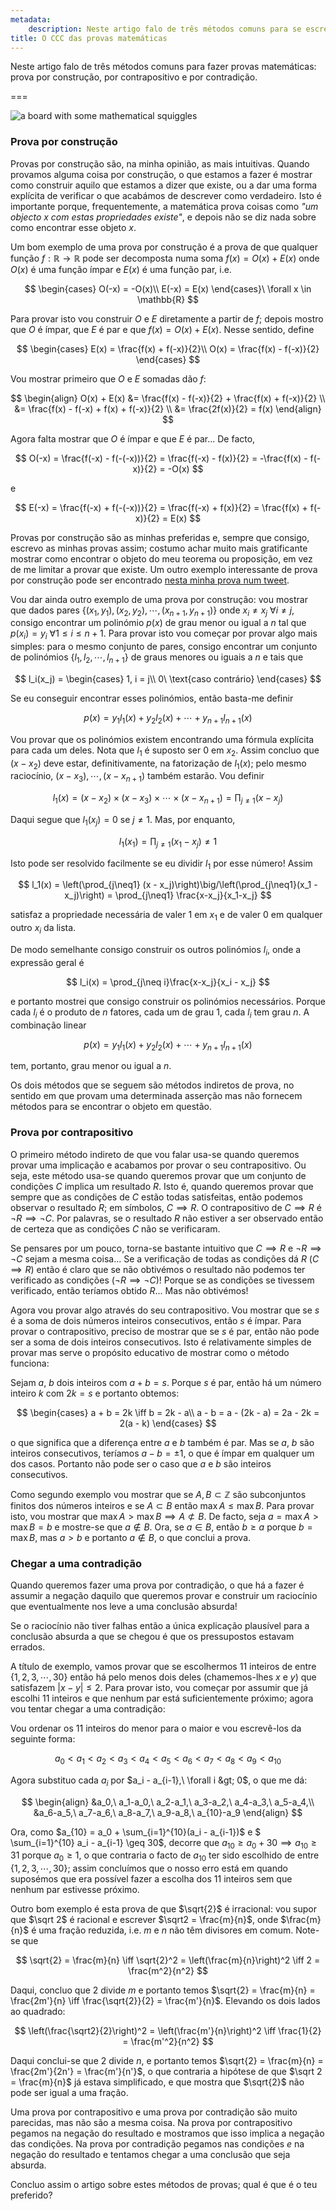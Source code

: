 ```yaml
---
metadata:
    description: Neste artigo falo de três métodos comuns para se escreverem provas matemáticas.
title: O CCC das provas matemáticas
---
```


Neste artigo falo de três métodos comuns para fazer provas matemáticas: prova por construção, por contrapositivo e por contradição.

===

![a board with some mathematical squiggles](board.jpg "Photo by Roman Mager on Unsplash")

### Prova por construção

Provas por construção são, na minha opinião, as mais intuitivas. Quando provamos alguma coisa por construção, o que estamos a fazer é mostrar como construir aquilo que estamos a dizer que existe, ou a dar uma forma explícita de verificar o que acabámos de descrever como verdadeiro. Isto é importante porque, frequentemente, a matemática prova coisas como _"um objecto $x$ com estas propriedades existe"_, e depois não se diz nada sobre como encontrar esse objeto $x$.

Um bom exemplo de uma prova por construção é a prova de que qualquer função $f: \mathbb{R}\to\mathbb{R}$ pode ser decomposta numa soma $f(x) = O(x) + E(x)$ onde $O(x)$ é uma função ímpar e $E(x)$ é uma função par, i.e.

$$
    \begin{cases}
        O(-x) = -O(x)\\
        E(-x) = E(x)
    \end{cases}\ \forall x \in \mathbb{R}
$$

Para provar isto vou construir $O$ e $E$ diretamente a partir de $f$; depois mostro que $O$ é ímpar, que $E$ é par e que $f(x) = O(x) + E(x)$. Nesse sentido, define

$$
    \begin{cases}
        E(x) = \frac{f(x) + f(-x)}{2}\\
        O(x) = \frac{f(x) - f(-x)}{2}
    \end{cases}
$$

Vou mostrar primeiro que $O$ e $E$ somadas dão $f$:

$$
\begin{align}
    O(x) + E(x) &= \frac{f(x) - f(-x)}{2} + \frac{f(x) + f(-x)}{2} \\
    &= \frac{f(x) - f(-x) + f(x) + f(-x)}{2} \\
    &= \frac{2f(x)}{2} = f(x)
\end{align}
$$

Agora falta mostrar que $O$ é ímpar e que $E$ é par... De facto,

$$
    O(-x) = \frac{f(-x) - f(-(-x))}{2} = \frac{f(-x) - f(x)}{2} = -\frac{f(x) - f(-x)}{2} = -O(x)
$$

e

$$
    E(-x) = \frac{f(-x) + f(-(-x))}{2} = \frac{f(-x) + f(x)}{2} = \frac{f(x) + f(-x)}{2} = E(x)
$$

Provas por construção são as minhas preferidas e, sempre que consigo, escrevo as minhas provas assim; costumo achar muito mais gratificante mostrar como encontrar o objeto do meu teorema ou proposição, em vez de me limitar a provar que existe. Um outro exemplo interessante de prova por construção pode ser encontrado [nesta minha prova num tweet][tp-irrationals].

Vou dar ainda outro exemplo de uma prova por construção: vou mostrar que dados pares $\{(x_1, y_1), (x_2, y_2), \cdots, (x_{n+1}, y_{n+1})\}$ onde $x_i \neq x_j\ \forall i\neq j$, consigo encontrar um polinómio $p(x)$ de grau menor ou igual a $n$ tal que $p(x_i) = y_i\ \forall 1\leq i\leq n+1$. Para provar isto vou começar por provar algo mais simples: para o mesmo conjunto de pares, consigo encontrar um conjunto de polinómios $\{l_1, l_2,\cdots, l_{n+1}\}$ de graus menores ou iguais a $n$ e tais que

$$
    l_i(x_j) = 
    \begin{cases}
        1, i = j\\
        0\ \text{caso contrário}
    \end{cases}
$$

Se eu conseguir encontrar esses polinómios, então basta-me definir

$$
    p(x) = y_1l_1(x) + y_2l_2(x) + \cdots + y_{n+1}l_{n+1}(x)
$$

Vou provar que os polinómios existem encontrando uma fórmula explícita para cada um deles. Nota que $l_1$ é suposto ser $0$ em $x_2$. Assim concluo que $(x - x_2)$ deve estar, definitivamente, na fatorização de $l_1(x)$; pelo mesmo raciocínio, $(x - x_3), \cdots, (x - x_{n+1})$ também estarão. Vou definir

$$
    l_1(x) = (x-x_2)\times(x-x_3)\times\cdots\times(x-x_{n+1}) = \prod_{j\neq1} (x-x_j)
$$

Daqui segue que $l_1(x_j) = 0$ se $j \neq 1$. Mas, por enquanto,

$$
    l_1(x_1) = \prod_{j\neq 1} (x_1-x_j) \neq 1
$$

Isto pode ser resolvido facilmente se eu dividir $l_1$ por esse número! Assim

$$
    l_1(x) = \left(\prod_{j\neq1} (x - x_j)\right)\big/\left(\prod_{j\neq1}(x_1 - x_j)\right) = \prod_{j\neq1} \frac{x-x_j}{x_1-x_j}
$$

satisfaz a propriedade necessária de valer $1$ em $x_1$ e de valer $0$ em qualquer outro $x_i$ da lista.

De modo semelhante consigo construir os outros polinómios $l_i$, onde a expressão geral é

$$
    l_i(x) = \prod_{j\neq i}\frac{x-x_j}{x_i - x_j}
$$

e portanto mostrei que consigo construir os polinómios necessários. Porque cada $l_i$ é o produto de $n$ fatores, cada um de grau $1$, cada $l_i$ tem grau $n$. A combinação linear

$$
    p(x) = y_1l_1(x) + y_2l_2(x) + \cdots + y_{n+1}l_{n+1}(x)
$$

tem, portanto, grau menor ou igual a $n$.

Os dois métodos que se seguem são métodos indiretos de prova, no sentido em que provam uma determinada asserção mas não fornecem métodos para se encontrar o objeto em questão.


### Prova por contrapositivo

O primeiro método indireto de que vou falar usa-se quando queremos provar uma implicação e acabamos por provar o seu contrapositivo. Ou seja, este método usa-se quando queremos provar que um conjunto de condições $C$ implica um resultado $R$. Isto é, quando queremos provar que sempre que as condições de $C$ estão todas satisfeitas, então podemos observar o resultado $R$; em símbolos, $C \implies R$. O contrapositivo de $C \implies R$ é $\neg R \implies \neg C$. Por palavras, se o resultado $R$ não estiver a ser observado então de certeza que as condições $C$ não se verificaram.

Se pensares por um pouco, torna-se bastante intuitivo que $C \implies R$ e $\neg R \implies \neg C$ sejam a mesma coisa... Se a verificação de todas as condições dá $R$ ($C \implies R$) então é claro que se não obtivémos o resultado não podemos ter verificado as condições ($\neg R \implies \neg C$)! Porque se as condições se tivessem verificado, então teríamos obtido $R$... Mas não obtivémos!

Agora vou provar algo através do seu contrapositivo. Vou mostrar que se $s$ é a soma de dois números inteiros consecutivos, então $s$ é ímpar. Para provar o contrapositivo, preciso de mostrar que se $s$ é par, então não pode ser a soma de dois inteiros consecutivos. Isto é relativamente simples de provar mas serve o propósito educativo de mostrar como o método funciona:

Sejam $a$, $b$ dois inteiros com $a + b = s$. Porque $s$ é par, então há um número inteiro $k$ com $2k = s$ e portanto obtemos:

$$
    \begin{cases}
        a + b = 2k \iff b = 2k - a\\
        a - b = a - (2k - a) = 2a - 2k = 2(a - k)
    \end{cases}
$$

o que significa que a diferença entre $a$ e $b$ também é par. Mas se $a$, $b$ são inteiros consecutivos, teríamos $a - b = \pm 1$, o que é ímpar em qualquer um dos casos. Portanto não pode ser o caso que $a$ e $b$ são inteiros consecutivos.

Como segundo exemplo vou mostrar que se $A, B \subset \mathbb{Z}$ são subconjuntos finitos dos números inteiros e se $A \subset B$ então $\max A \leq \max B$. Para provar isto, vou mostrar que $\max A > \max B \implies A \not\subset B$. De facto, seja $a = \max A > \max B = b$ e mostre-se que $a \not \in B$. Ora, se $a \in B$, então $b \geq a$ porque $b = \max B$, mas $a > b$ e portanto $a \not \in B$, o que conclui a prova.


### Chegar a uma contradição

Quando queremos fazer uma prova por contradição, o que há a fazer é assumir a negação daquilo que queremos provar e construir um raciocínio que eventualmente nos leve a uma conclusão absurda!

Se o raciocínio não tiver falhas então a única explicação plausível para a conclusão absurda a que se chegou é que os pressupostos estavam errados.

A título de exemplo, vamos provar que se escolhermos $11$ inteiros de entre $\{1, 2, 3, \cdots, 30\}$ então há pelo menos dois deles (chamemos-lhes $x$ e $y$) que satisfazem $|x - y| \leq 2$. Para provar isto, vou começar por assumir que já escolhi $11$ inteiros e que nenhum par está suficientemente próximo; agora vou tentar chegar a uma contradição:

Vou ordenar os $11$ inteiros do menor para o maior e vou escrevê-los da seguinte forma:

$$
    a_0 < a_1 < a_2 < a_3 < a_4 < a_5 < a_6 < a_7 < a_8 < a_9 < a_{10}
$$

Agora substituo cada $a_i$ por $a_i - a_{i-1},\ \forall i &gt; 0$, o que me dá:

$$
    \begin{align}
        &a_0,\ a_1-a_0,\ a_2-a_1,\ a_3-a_2,\ a_4-a_3,\ a_5-a_4,\\
        &a_6-a_5,\ a_7-a_6,\ a_8-a_7,\ a_9-a_8,\ a_{10}-a_9
    \end{align}
$$

Ora, como $a_{10} = a_0 + \sum_{i=1}^{10}(a_i - a_{i-1})$ e $ \sum_{i=1}^{10} a_i - a_{i-1} \geq 30$, decorre que $a_{10} \geq a_0 + 30 \implies a_{10} \geq 31$ porque $a_0 \geq 1$, o que contraria o facto de $a_{10}$ ter sido escolhido de entre $\{1, 2, 3, \cdots, 30\}$; assim concluímos que o nosso erro está em quando suposémos que era possível fazer a escolha dos $11$ inteiros sem que nenhum par estivesse próximo.

Outro bom exemplo é esta prova de que $\sqrt{2}$ é irracional: vou supor que $\sqrt 2$ é racional e escrever $\sqrt2 = \frac{m}{n}$, onde $\frac{m}{n}$ é uma fração reduzida, i.e. $m$ e $n$ não têm divisores em comum. Note-se que

$$
    \sqrt{2} = \frac{m}{n} \iff \sqrt{2}^2 = \left(\frac{m}{n}\right)^2 \iff 2 = \frac{m^2}{n^2}
$$

Daqui, concluo que $2$ divide $m$ e portanto temos $\sqrt{2} = \frac{m}{n} = \frac{2m'}{n} \iff \frac{\sqrt{2}}{2} = \frac{m'}{n}$. Elevando os dois lados ao quadrado:

$$
    \left(\frac{\sqrt2}{2}\right)^2 = \left(\frac{m'}{n}\right)^2 \iff \frac{1}{2} = \frac{m'^2}{n^2}
$$

Daqui conclui-se que $2$ divide $n$, e portanto temos $\sqrt{2} = \frac{m}{n} = \frac{2m'}{2n'} = \frac{m'}{n'}$, o que contraria a hipótese de que $\sqrt 2 = \frac{m}{n}$ já estava simplificado, e que mostra que $\sqrt{2}$ não pode ser igual a uma fração.

Uma prova por contrapositivo e uma prova por contradição são muito parecidas, mas não são a mesma coisa. Na prova por contrapositivo pegamos na negação do resultado e mostramos que isso implica a negação das condições. Na prova por contradição pegamos nas condições _e_ na negação do resultado e tentamos chegar a uma conclusão que seja absurda.

Concluo assim o artigo sobre estes métodos de provas; qual é que é o teu preferido?

[tp-irrationals]: https://mathspp.com/blog/twitter-proofs/irrational-rationality
